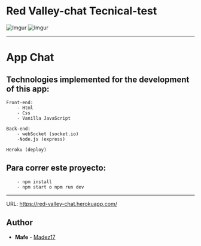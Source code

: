 # Red Valley-chat Tecnical-test

![Imgur](https://i.imgur.com/6axCIEu.png)
![Imgur](https://i.imgur.com/AEw5mzX.png)

---

# App Chat
## Technologies implemented for the development of this app:

    Front-end:
        - Html
        - Css
        - Vanilla JavaScript

    Back-end:
        - webSocket (socket.io)
        -Node.js (express)

    Heroku (deploy)

## Para correr este proyecto:

        - npm install
        - npm start o npm run dev
---

URL: https://red-valley-chat.herokuapp.com/


## Author
* **Mafe** - [Madez17](https://github.com/Madez17)

